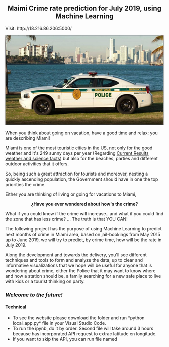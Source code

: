 <h2 align="center">
  Maimi Crime rate prediction for July 2019, using Machine Learning
</h2> 
Visit: http://18.216.86.206:5000/

![alt text](/Resources/Miami-Dade%20police%20car.jpg)

When you think about going on vacation, have a good time and relax: you are describing Miami! 

Miami is one of the most touristic cities in the US, not only for the good weather and it's 249 sunny days per year (Regarding [Current Results
weather and science facts](https://www.currentresults.com/Weather/Florida/annual-days-of-sunshine.php)) but also for the beaches, parties and different outdoor activities that it offers.

So, being such a great attraction for tourists and moreover, nesting a quickly ascending population, the Government should have in one the top priorities the crime.   

Either you are thinking of living or going for vacations to Miami, 

<p align="center">
  <b>¿Have you ever wondered about how's the crime?</b>
</p> 

What if you could know if the crime will increase.. and what if you could find the zone that has less crime? ... The truth is that YOU CAN! 

The following project has the purpose of using Machine Learning to predict next months of crime in Miami area, based on jail-bookings from May 2015 up to June 2019, we will try to predict, by crime time, how will be the rate in July 2019. 

Along the development and towards the delivery, you'll see different techniques and tools to form and analyze the data, up to clear and informative visualizations that we hope will be useful for anyone that is wondering about crime, either the Police that it may want to know where and how a station should be, a family searching for a new safe place to live with kids or a tourist thinking on party. 

### _Welcome to the future!_

<h4> Technical </h4>

<ul> 
  <li> To see the website please download the folder and run *python local_app.py* file in your Visual Studio Code. </li>
  <li> To run the ipynb, do it by order. Second file will take around 3 hours because has incorporated API request to extrac latitude en longitude. </li>
  <li> If you want to skip the API, you can run file named </li>
  
  </ul>

